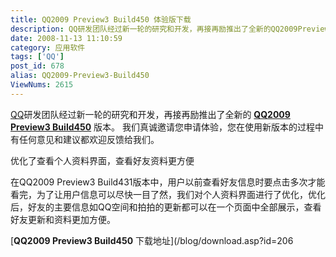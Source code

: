 ```yaml
---
title: QQ2009 Preview3 Build450 体验版下载
description: QQ研发团队经过新一轮的研究和开发，再接再励推出了全新的QQ2009Preview3Build450版本。我们真诚邀请您申请体验，您在使用新版本的过程中有任何意见和建议都欢迎反馈给我们。
date: 2008-11-13 11:10:59
category: 应用软件
tags: ['QQ']
post_id: 678
alias: QQ2009-Preview3-Build450
ViewNums: 2615
---
```


[QQ](/tags/QQ)研发团队经过新一轮的研究和开发，再接再励推出了全新的 **[QQ2009 Preview3 Build450](/blog/qq2009-preview3-build450)** 版本。
我们真诚邀请您申请体验，您在使用新版本的过程中有任何意见和建议都欢迎反馈给我们。

优化了查看个人资料界面，查看好友资料更方便

在QQ2009 Preview3 Build431版本中，用户以前查看好友信息时要点击多次才能看完，为了让用户信息可以尽快一目了然，我们对个人资料界面进行了优化，优化后，好友的主要信息如QQ空间和拍拍的更新都可以在一个页面中全部展示，查看好友更新和资料更加方便。

[**QQ2009 Preview3 Build450** 下载地址](/blog/download.asp?id=206

